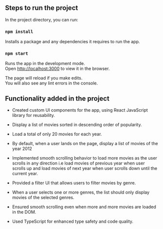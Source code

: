 ## Steps to run the project

In the project directory, you can run:

### `npm install`

Installs a package and any dependencies it requires to run the app.

### `npm start`

Runs the app in the development mode.\
Open [http://localhost:3000](http://localhost:3000) to view it in the browser.

The page will reload if you make edits.\
You will also see any lint errors in the console.

## Functionality added in the project

- Created custom UI components for the app, using React JavaScript library for reusability.
- Display a list of movies sorted in descending order of popularity.
- Load a total of only 20 movies for each year.
- By default, when a user lands on the page, display a list of movies of the year
  2012
- Implemented smooth scrolling behavior to load more movies as the user scrolls in
  any direction i.e load movies of previous year when user scrolls up and load
  movies of next year when user scrolls down until the current year.

- Provided a filter UI that allows users to filter movies by genre.
- When a user selects one or more genres, the list should only display movies of
  the selected genres.
- Ensured smooth scrolling even when more and more movies are loaded in the
  DOM.
- Used TypeScript for enhanced type safety and code quality.
